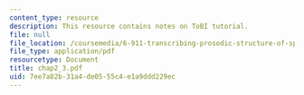 ```yaml
---
content_type: resource
description: This resource contains notes on ToBI tutorial.
file: null
file_location: /coursemedia/6-911-transcribing-prosodic-structure-of-spoken-utterances-with-tobi-january-iap-2006/7ee7a82b31a4de0555c4e1a9ddd229ec_chap2_3.pdf
file_type: application/pdf
resourcetype: Document
title: chap2_3.pdf
uid: 7ee7a82b-31a4-de05-55c4-e1a9ddd229ec
---
```

